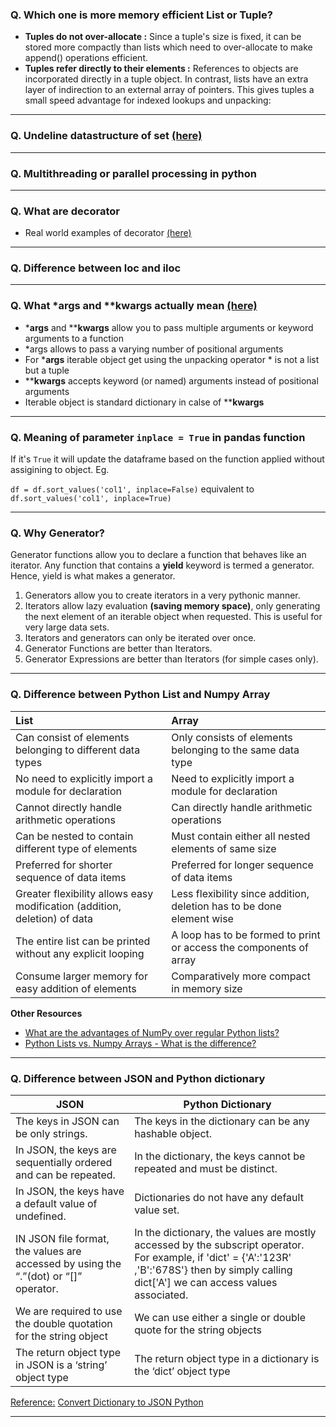 ### Q. Which one is more memory efficient List or Tuple?
 - **Tuples do not over-allocate :** Since a tuple's size is fixed, it can be stored more compactly than lists which need to over-allocate to make append() operations efficient.
 - **Tuples refer directly to their elements :** References to objects are incorporated directly in a tuple object. In contrast, lists have an extra layer of indirection to an external array of pointers. This gives tuples a small speed advantage for indexed lookups and unpacking:

---

### Q. Undeline datastructure of set [(here)](https://stackoverflow.com/questions/3949310/how-is-set-implemented)

---

### Q. Multithreading or parallel processing in python

---

### Q. What are decorator
- Real world examples of decorator [(here)](https://towardsdatascience.com/decorators-in-python-advanced-8e6d3e509ffe)

---

### Q. Difference between loc and iloc

---

### Q. What *args and **kwargs actually mean [(here)](https://realpython.com/python-kwargs-and-args/)
- ***args** and ****kwargs** allow you to pass multiple arguments or keyword arguments to a function
- *args allows to pass a varying number of positional arguments
- For ***args** iterable object get using the unpacking operator * is not a list but a tuple
- ****kwargs** accepts keyword (or named) arguments instead of positional arguments
- Iterable object is standard dictionary in calse of ****kwargs**

---

### Q. Meaning of parameter `inplace = True` in pandas function
If it's `True` it will update the dataframe based on the function applied without assigining to object. Eg.

`df = df.sort_values('col1', inplace=False)` equivalent to `df.sort_values('col1', inplace=True)`

---

### Q. Why Generator?
Generator functions allow you to declare a function that behaves like an iterator. Any function that contains a **yield** keyword is termed a generator. Hence, yield is what makes a generator.

1. Generators allow you to create iterators in a very pythonic manner.
2. Iterators allow lazy evaluation **(saving memory space)**, only generating the next element of an iterable object when requested. This is useful for very large data sets.
3. Iterators and generators can only be iterated over once.
4. Generator Functions are better than Iterators.
5. Generator Expressions are better than Iterators (for simple cases only).

---

### Q. Difference between Python List and Numpy Array

| List                                                                      | Array
|:--------------------------------------------------------------------------|:-----------------------------------------------------------------------|
| Can consist of elements belonging to different data types	                | Only consists of elements belonging to the same data type
| No need to explicitly import a module for declaration	                    | Need to explicitly import a module for declaration
| Cannot directly handle arithmetic operations	                             | Can directly handle arithmetic operations
| Can be nested to contain different type of elements	                      | Must contain either all nested elements of same size
| Preferred for shorter sequence of data items	                             | Preferred for longer sequence of data items
| Greater flexibility allows easy modification (addition, deletion) of data	| Less flexibility since addition, deletion has to be done element wise
| The entire list can be printed without any explicit looping	              | A loop has to be formed to print or access the components of array
| Consume larger memory for easy addition of elements	                      | Comparatively more compact in memory size

**Other Resources**
- [What are the advantages of NumPy over regular Python lists?](https://stackoverflow.com/questions/993984/what-are-the-advantages-of-numpy-over-regular-python-lists)
- [Python Lists vs. Numpy Arrays - What is the difference?](https://webcourses.ucf.edu/courses/1249560/pages/python-lists-vs-numpy-arrays-what-is-the-difference#:~:text=A%20numpy%20array%20is%20a,a%20tuple%20of%20nonnegative%20integers.&text=A%20list%20is%20the%20Python,is%20the%20real%20difference%20here.)

---

### Q. Difference between JSON and Python dictionary

|JSON                                   |Python Dictionary                                       |
|---------------------------------------|--------------------------------------------------------|
|The keys in JSON can be only strings.  |The keys in the dictionary can be any hashable object.  |
|In JSON, the keys are sequentially ordered and can be repeated.|In the dictionary, the keys cannot be repeated and must be distinct.|
|In JSON, the keys have a default value of undefined.|Dictionaries do not have any default value set.|
|IN JSON file format, the values are accessed by using the “.”(dot) or “[]” operator.|In the dictionary, the values are mostly accessed by the subscript operator. For example, if 'dict' = {'A':'123R' ,'B':'678S'} then by simply calling dict['A'] we can access values associated.|
|We are required to use the double quotation for the string object|We can use either a single or double quote for the string objects|
|The return object type in JSON is a ‘string’ object type|The return object type in a dictionary is the ‘dict’ object type|

<ins>Reference:</ins> [Convert Dictionary to JSON Python](https://www.scaler.com/topics/convert-dictionary-to-json-python/)

---
